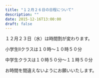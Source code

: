 ```yaml
---
title: "１２月２６日の日程について"
description: ""
date: 2015-12-16T13:00:00
draft: false
---
```


１２月２３日（水）は時間割が変わります。

小学生Ⅱクラスは１０時〜１０時５０分

中学生クラスは１０時５０分〜１１時５０分

お時間を間違えないようにお願いいたします。